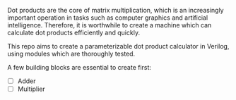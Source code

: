 Dot products are the core of matrix multiplication, which is an increasingly important operation in tasks such as computer graphics and artificial intelligence. Therefore, it is worthwhile to create a machine which can calculate dot products efficiently and quickly.

This repo aims to create a parameterizable dot product calculator in Verilog, using modules which are thoroughly tested.

A few building blocks are essential to create first:
- [ ] Adder
- [ ] Multiplier
